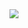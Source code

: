 <img src="https://github.com/musauyumaz/CSharp/blob/main/Gen%C3%A7ay%20Y%C4%B1ld%C4%B1z/A%E2%80%99dan%20Z%E2%80%99ye%20Temel%20C%23%2010%20Programlama%20E%C4%9Fitimi/2)%20.NET%20Framework%20ve%20.NET%20Core%20Nedir%20Farklar%C4%B1%20Nelerdir/Ekran%20g%C3%B6r%C3%BCnt%C3%BCs%C3%BC%202022-08-03%20135811.png" width="auto">
<img src="" width="auto">
